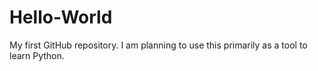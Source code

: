 # Hello-World
My first GitHub repository. I am planning to use this primarily as a tool to learn Python. 
